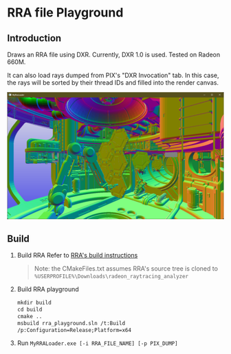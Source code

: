 # RRA file Playground

## Introduction

Draws an RRA file using DXR. Currently, DXR 1.0 is used. Tested on Radeon 660M.

It can also load rays dumped from PIX's "DXR Invocation" tab. In this case, the rays will be sorted by their thread IDs and filled into the render canvas.

![3DMark Solar Bay Screenshot](imgs/screenshot.png)

## Build

1. Build RRA
   Refer to [RRA's build instructions](https://github.com/GPUOpen-Tools/radeon_raytracing_analyzer/blob/main/BUILD.md)
   > Note: the CMakeFiles.txt assumes RRA's source tree is cloned to `%USERPROFILE%\Downloads\radeon_raytracing_analyzer`

2. Build RRA playground
   ```
   mkdir build
   cd build
   cmake ..
   msbuild rra_playground.sln /t:Build /p:Configuration=Release;Platform=x64
   ```

3. Run
   `MyRRALoader.exe [-i RRA_FILE_NAME] [-p PIX_DUMP]`
